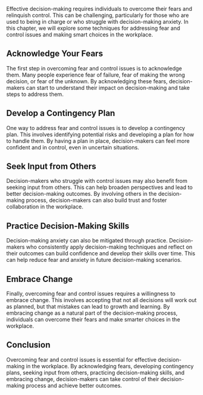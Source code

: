 
Effective decision-making requires individuals to overcome their fears and relinquish control. This can be challenging, particularly for those who are used to being in charge or who struggle with decision-making anxiety. In this chapter, we will explore some techniques for addressing fear and control issues and making smart choices in the workplace.

Acknowledge Your Fears
----------------------

The first step in overcoming fear and control issues is to acknowledge them. Many people experience fear of failure, fear of making the wrong decision, or fear of the unknown. By acknowledging these fears, decision-makers can start to understand their impact on decision-making and take steps to address them.

Develop a Contingency Plan
--------------------------

One way to address fear and control issues is to develop a contingency plan. This involves identifying potential risks and developing a plan for how to handle them. By having a plan in place, decision-makers can feel more confident and in control, even in uncertain situations.

Seek Input from Others
----------------------

Decision-makers who struggle with control issues may also benefit from seeking input from others. This can help broaden perspectives and lead to better decision-making outcomes. By involving others in the decision-making process, decision-makers can also build trust and foster collaboration in the workplace.

Practice Decision-Making Skills
-------------------------------

Decision-making anxiety can also be mitigated through practice. Decision-makers who consistently apply decision-making techniques and reflect on their outcomes can build confidence and develop their skills over time. This can help reduce fear and anxiety in future decision-making scenarios.

Embrace Change
--------------

Finally, overcoming fear and control issues requires a willingness to embrace change. This involves accepting that not all decisions will work out as planned, but that mistakes can lead to growth and learning. By embracing change as a natural part of the decision-making process, individuals can overcome their fears and make smarter choices in the workplace.

Conclusion
----------

Overcoming fear and control issues is essential for effective decision-making in the workplace. By acknowledging fears, developing contingency plans, seeking input from others, practicing decision-making skills, and embracing change, decision-makers can take control of their decision-making process and achieve better outcomes.
